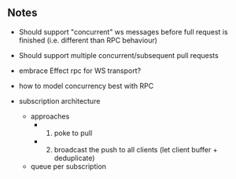 ## Notes

- Should support "concurrent" ws messages before full request is finished (i.e. different than RPC behaviour)
- Should support multiple concurrent/subsequent pull requests
- embrace Effect rpc for WS transport?
- how to model concurrency best with RPC

- subscription architecture
  - approaches
    - 1) poke to pull
    - 2) broadcast the push to all clients (let client buffer + deduplicate)
  - queue per subscription